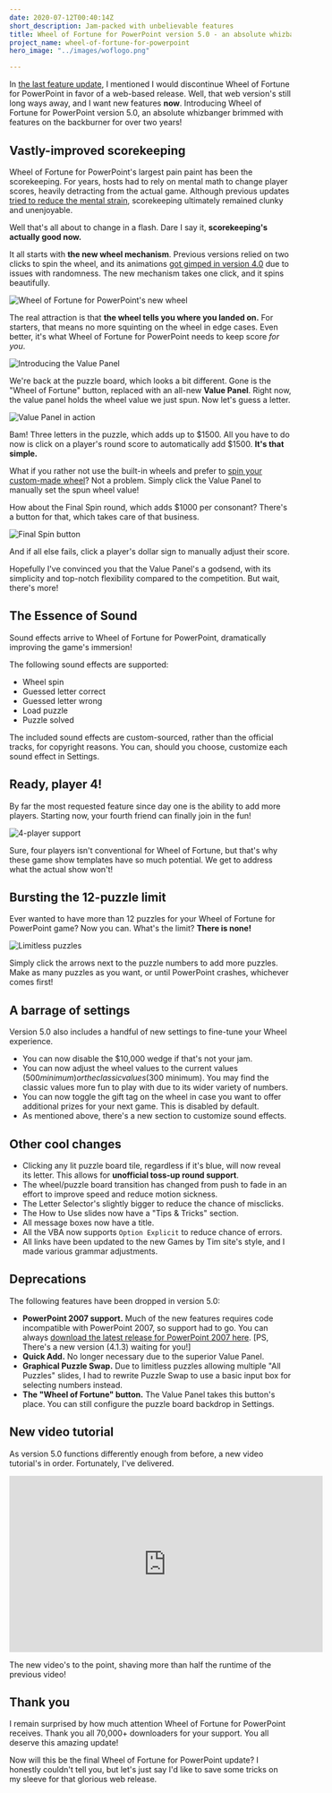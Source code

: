 ```yaml
---
date: 2020-07-12T00:40:14Z
short_description: Jam-packed with unbelievable features
title: Wheel of Fortune for PowerPoint version 5.0 - an absolute whizbanger
project_name: wheel-of-fortune-for-powerpoint
hero_image: "../images/woflogo.png"

---
```

In [the last feature update](/blog/wheel-of-fortune-for-powerpoint-version-4.1/), I mentioned I would discontinue Wheel of Fortune for PowerPoint in favor of a web-based release. Well, that web version's still long ways away, and I want new features **now**. Introducing Wheel of Fortune for PowerPoint version 5.0, an absolute whizbanger brimmed with features on the backburner for over two years!

## Vastly-improved scorekeeping

Wheel of Fortune for PowerPoint's largest pain paint has been the scorekeeping. For years, hosts had to rely on mental math to change player scores, heavily detracting from the actual game. Although previous updates [tried to reduce the mental strain](/blog/wheel-of-fortune-for-powerpoint-version-3.2-takes-stage/), scorekeeping ultimately remained clunky and unenjoyable.

Well that's all about to change in a flash. Dare I say it, **scorekeeping's actually good now.**

It all starts with **the new wheel mechanism**. Previous versions relied on two clicks to spin the wheel, and its animations [got gimped in version 4.0](/blog/wheel-of-fortune-for-powerpoint-version-4.0-rc-release-notes/) due to issues with randomness. The new mechanism takes one click, and it spins beautifully.

![Wheel of Fortune for PowerPoint's new wheel](../images/wheel5-0youlandedat.png)

The real attraction is that **the wheel tells you where you landed on.** For starters, that means no more squinting on the wheel in edge cases. Even better, it's what Wheel of Fortune for PowerPoint needs to keep score _for you_.

![Introducing the Value Panel](../images/wheel5-0valuepanel1.png)

We're back at the puzzle board, which looks a bit different. Gone is the "Wheel of Fortune" button, replaced with an all-new **Value Panel**. Right now, the value panel holds the wheel value we just spun. Now let's guess a letter.

![Value Panel in action](../images/wheel5-0valuepanel2.png)

Bam! Three letters in the puzzle, which adds up to $1500. All you have to do now is click on a player's round score to automatically add $1500. **It's that simple.**

What if you rather not use the built-in wheels and prefer to [spin your custom-made wheel](https://www.youtube.com/watch?v=jCHE-SVpfRg)? Not a problem. Simply click the Value Panel to manually set the spun wheel value!

How about the Final Spin round, which adds $1000 per consonant? There's a button for that, which takes care of that business.

![Final Spin button](../images/wheel5-0finalspinbutton.png)

And if all else fails, click a player's dollar sign to manually adjust their score.

Hopefully I've convinced you that the Value Panel's a godsend, with its simplicity and top-notch flexibility compared to the competition. But wait, there's more!

## The Essence of Sound

Sound effects arrive to Wheel of Fortune for PowerPoint, dramatically improving the game's immersion!

The following sound effects are supported:

* Wheel spin
* Guessed letter correct
* Guessed letter wrong
* Load puzzle
* Puzzle solved

The included sound effects are custom-sourced, rather than the official tracks, for copyright reasons. You can, should you choose, customize each sound effect in Settings.

## Ready, player 4!

By far the most requested feature since day one is the ability to add more players. Starting now, your fourth friend can finally join in the fun!

![4-player support](../images/wheel5-0fourplayers.png)

Sure, four players isn't conventional for Wheel of Fortune, but that's why these game show templates have so much potential. We get to address what the actual show won't!

## Bursting the 12-puzzle limit

Ever wanted to have more than 12 puzzles for your Wheel of Fortune for PowerPoint game? Now you can. What's the limit? **There is none!**

![Limitless puzzles](../images/wheel5-0limitlesspuzzles.png)

Simply click the arrows next to the puzzle numbers to add more puzzles. Make as many puzzles as you want, or until PowerPoint crashes, whichever comes first!

## A barrage of settings

Version 5.0 also includes a handful of new settings to fine-tune your Wheel experience.

* You can now disable the $10,000 wedge if that's not your jam.
* You can now adjust the wheel values to the current values ($500 minimum) or the classic values ($300 minimum). You may find the classic values more fun to play with due to its wider variety of numbers.
* You can now toggle the gift tag on the wheel in case you want to offer additional prizes for your next game. This is disabled by default.
* As mentioned above, there's a new section to customize sound effects.

## Other cool changes

* Clicking any lit puzzle board tile, regardless if it's blue, will now reveal its letter. This allows for **unofficial toss-up round support**.
* The wheel/puzzle board transition has changed from push to fade in an effort to improve speed and reduce motion sickness.
* The Letter Selector's slightly bigger to reduce the chance of misclicks.
* The How to Use slides now have a "Tips & Tricks" section.
* All message boxes now have a title.
* All the VBA now supports `Option Explicit` to reduce chance of errors.
* All links have been updated to the new Games by Tim site's style, and I made various grammar adjustments.

## Deprecations

The following features have been dropped in version 5.0:

* **PowerPoint 2007 support.** Much of the new features requires code incompatible with PowerPoint 2007, so support had to go. You can always [download the latest release for PowerPoint 2007 here](/wheel-of-fortune-for-powerpoint-older-versions/). \[PS, There's a new version (4.1.3) waiting for you!\]
* **Quick Add.** No longer necessary due to the superior Value Panel.
* **Graphical Puzzle Swap.** Due to limitless puzzles allowing multiple "All Puzzles" slides, I had to rewrite Puzzle Swap to use a basic input box for selecting numbers instead.
* **The "Wheel of Fortune" button.** The Value Panel takes this button's place. You can still configure the puzzle board backdrop in Settings.

## New video tutorial

As version 5.0 functions differently enough from before, a new video tutorial's in order. Fortunately, I've delivered.

<div class="videoWrapper"> <iframe title="Wheel of Fortune for PowerPoint video tutorial" allowfullscreen="" frameborder="0" height="315" src="https://www.youtube.com/embed/QVPlyuG7L7s" width="560"></iframe> </div>

The new video's to the point, shaving more than half the runtime of the previous video!

## Thank you

I remain surprised by how much attention Wheel of Fortune for PowerPoint receives. Thank you all 70,000+ downloaders for your support. You all deserve this amazing update!

Now will this be the final Wheel of Fortune for PowerPoint update? I honestly couldn't tell you, but let's just say I'd like to save some tricks on my sleeve for that glorious web release.